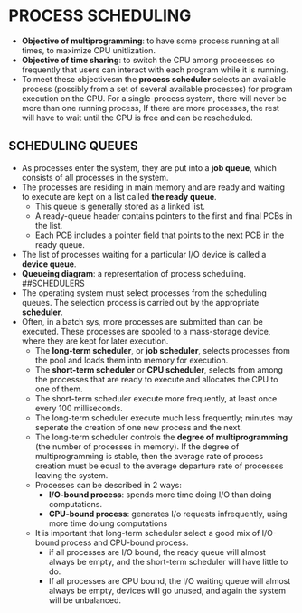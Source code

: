 # PROCESS SCHEDULING
- **Objective of multiprogramming**: to have some process running at all times, to maximize CPU unitlization.
- **Objective of time sharing**: to switch the CPU among proceesses so frequently that users can interact with each program while it is running.
- To meet these objectivesm the **process scheduler** selects an available process (possibly from a set of several available processes) for program execution on the CPU. For a single-process system, there will never be more than one running process, If there are more processes, the rest will have to wait until the CPU is free and can be rescheduled.
## SCHEDULING QUEUES
- As processes enter the system, they are put into a **job queue**, which consists of all processes in the system.
- The processes are residing in main memory and are ready and waiting to execute are kept on a list called **the ready queue**.
   - This queue is generally stored as a linked list.
   - A ready-queue header contains pointers to the first and final PCBs in the list.
   - Each PCB includes a pointer field that points to the next PCB in the ready queue.
- The list of processes waiting for a particular I/O device is called a **device queue**.
- **Queueing diagram**: a representation of process scheduling.
##SCHEDULERS
- The operating system must select processes from the scheduling queues. The selection process is carried out by the appropriate **scheduler**.
- Often, in a batch sys, more processes are submitted than can be executed. These processes are spooled to a mass-storage device, where they are kept for later execution.
  - The **long-term scheduler**, or **job scheduler**, selects processes from the pool and loads them into memory for execution.
  - The **short-term scheduler** or **CPU scheduler**, selects from among the processes that are ready to execute and allocates the CPU to one of them.
  - The short-term scheduler execute more frequently, at least once every 100 milliseconds.
  - The long-term scheduler execute much less frequently; minutes may seperate the creation of one new process and the next.
  - The long-term scheduler controls the **degree of multiprogramming** (the number of processes in memory). If the degree of multiprogramming is stable, then the average rate of process creation must be equal to the average departure rate of processes leaving the system.
   - Processes can be described in 2 ways:
      - **I/O-bound process**: spends more time doing I/O than doing computations.
      - **CPU-bound process**: generates I/o requests infrequently, using more time doiung computations
    - It is important that long-term scheduler select a good mix of I/O-bound process and CPU-bound process.
      - if all processes are I/O bound, the ready queue will almost always be empty, and the short-term scheduler will have little to do.
      - If all processes are CPU bound, the I/O waiting queue will almost always be empty, devices will go unused, and again the system will be unbalanced.
    
